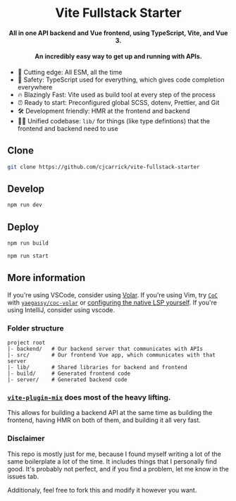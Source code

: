 <h1 align="center">Vite Fullstack Starter</h1>

<h4 align="center">All in one API backend and Vue frontend, using TypeScript, Vite, and Vue 3.</h4>

<h4 align="center">An incredibly easy way to get up and running with APIs.</h4>

- 🔪 Cutting edge: All ESM, all the time
- 🛟 Safety: TypeScript used for everything, which gives code completion everywhere
- 🔥 Blazingly Fast: Vite used as build tool at every step of the process
- ⏰ Ready to start: Preconfigured global SCSS, dotenv, Prettier, and Git
- 🛠 Development friendly: HMR at the frontend and backend
- 🧑‍💻 Unified codebase: `lib/` for things (like type defintions) that the frontend and backend need to
  use
  
## Clone

```sh
git clone https://github.com/cjcarrick/vite-fullstack-starter
```

## Develop

```sh
npm run dev
```

## Deploy

```sh
npm run build
```
```sh
npm run start
```

## More information

If you're using VSCode, consider using [Volar](https://marketplace.visualstudio.com/items?itemName=Vue.volar). If you're using Vim, try [`CoC`](https://github.com/neoclide/coc.nvim) with [`yaegassy/coc-volar`](https://github.com/yaegassy/coc-volar) or [configuring the native LSP yourself](https://github.com/neovim/nvim-lspconfig/blob/master/doc/server_configurations.md). If you're using IntelliJ, consider using vscode.

### Folder structure

```
project root
|- backend/   # Our backend server that communicates with APIs
|- src/       # Our frontend Vue app, which communicates with that server
|- lib/       # Shared libraries for backend and frontend
|- build/     # Generated frontend code
|- server/    # Generated backend code
```

### [`vite-plugin-mix`](https://github.com/egoist/vite-plugin-mix) does most of the heavy lifting.

This allows for building a backend API at the same time as building the
frontend, having HMR on both of them, and building it all very fast.

### Disclaimer

This repo is mostly just for me, because I found myself writing a lot of the same boilerplate a lot of the time. It includes things that I personally find good. It's probably not perfect, and if you find a problem, let me know in the issues tab.

Additionaly, feel free to fork this and modify it however you want.
